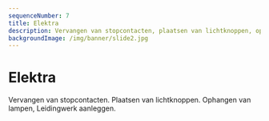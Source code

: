 ```yaml
---
sequenceNumber: 7
title: Elektra  
description: Vervangen van stopcontacten, plaatsen van lichtknoppen, ophangen van lampen, leidingwerk aanleggen
backgroundImage: /img/banner/slide2.jpg
---
```

# Elektra

Vervangen van stopcontacten. Plaatsen van lichtknoppen. Ophangen van lampen, Leidingwerk aanleggen.